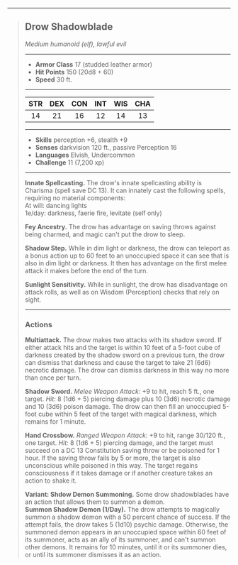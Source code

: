***
> ## Drow Shadowblade
> *Medium humanoid (elf), lawful evil*
> 
> ***
> 
> - **Armor Class** 17 (studded leather armor)
> - **Hit Points** 150 (20d8 + 60)
> - **Speed** 30 ft.
> 
> ***
> 
> |STR|DEX|CON|INT|WIS|CHA|
> |:---:|:---:|:---:|:---:|:---:|:---:|
> |14|21|16|12|14|13|
> 
> ***
> 
> - **Skills** perception +6, stealth +9
> - **Senses** darkvision 120 ft., passive Perception 16
> - **Languages** Elvish, Undercommon
> - **Challenge** 11 (7,200 xp)
> 
> ***
> 
> **Innate Spellcasting.** The drow's innate spellcasting ability is Charisma (spell save DC 13). It can innately cast the following spells, requiring no material components:  
> At will: dancing lights  
> 1e/day: darkness, faerie fire, levitate (self only)
> 
> **Fey Ancestry.** The drow has advantage on saving throws against being charmed, and magic can't put the drow to sleep.
> 
> **Shadow Step.** While in dim light or darkness, the drow can teleport as a bonus action up to 60 feet to an unoccupied space it can see that is also in dim light or darkness. It then has advantage on the first melee attack it makes before the end of the turn.
> 
> **Sunlight Sensitivity.** While in sunlight, the drow has disadvantage on attack rolls, as well as on Wisdom (Perception) checks that rely on sight.
> 
> ***
> 
> ### Actions
> **Multiattack.** The drow makes two attacks with its shadow sword. If either attack hits and the target is within 10 feet of a 5-foot cube of darkness created by the shadow sword on a previous turn, the drow can dismiss that darkness and cause the target to take 21 (6d6) necrotic damage. The drow can dismiss darkness in this way no more than once per turn.
> 
> **Shadow Sword.** *Melee Weapon Attack:* +9 to hit, reach 5 ft., one target. *Hit:* 8 (1d6 + 5) piercing damage plus 10 (3d6) necrotic damage and 10 (3d6) poison damage. The drow can then fill an unoccupied 5-foot cube within 5 feet of the target with magical darkness, which remains for 1 minute.
> 
> **Hand Crossbow.** *Ranged Weapon Attack:* +9 to hit, range 30/120 ft., one target. *Hit:* 8 (1d6 + 5) piercing damage, and the target must succeed on a DC 13 Constitution saving throw or be poisoned for 1 hour. If the saving throw fails by 5 or more, the target is also unconscious while poisoned in this way. The target regains consciousness if it takes damage or if another creature takes an action to shake it.
> 
> **Variant: Shdow Demon Summoning.** Some drow shadowblades have an action that allows them to summon a demon.  
> **Summon Shadow Demon (1/Day).** The drow attempts to magically summon a shadow demon with a 50 percent chance of success. If the attempt fails, the drow takes 5 (1d10) psychic damage. Otherwise, the summoned demon appears in an unoccupied space within 60 feet of its summoner, acts as an ally of its summoner, and can't summon other demons. It remains for 10 minutes, until it or its summoner dies, or until its summoner dismisses it as an action.